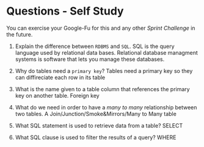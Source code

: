 # Questions - Self Study

You can exercise your Google-Fu for this and any other _Sprint Challenge_ in the future.

1.  Explain the difference between `RDBMS` and `SQL`.
SQL is the query language used by relational data bases. Relational database managment systems is software that lets you manage these databases.

1.  Why do tables need a `primary key`?
Tables need a primary key so they can diffireciate each row in its table

1.  What is the name given to a table column that references the primary key on another table.
Foreign key

1.  What do we need in order to have a _many to many_ relationship between two tables.
A Join/Junction/Smoke&Mirrors/Many to Many table

1.  What SQL statement is used to retrieve data from a table?
SELECT

1.  What SQL clause is used to filter the results of a query?
WHERE
